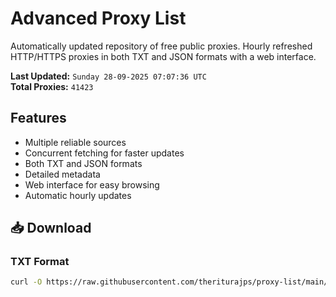 # Advanced Proxy List

Automatically updated repository of free public proxies. Hourly refreshed HTTP/HTTPS proxies in both TXT and JSON formats with a web interface.

**Last Updated:** `Sunday 28-09-2025 07:07:36 UTC`  
**Total Proxies:** `41423`

## Features
- Multiple reliable sources
- Concurrent fetching for faster updates
- Both TXT and JSON formats
- Detailed metadata
- Web interface for easy browsing
- Automatic hourly updates

## 📥 Download

### TXT Format
```bash
curl -O https://raw.githubusercontent.com/theriturajps/proxy-list/main/proxies.txt